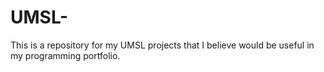 # UMSL-

This is a repository for my UMSL projects that I believe would be useful in my programming portfolio.  
